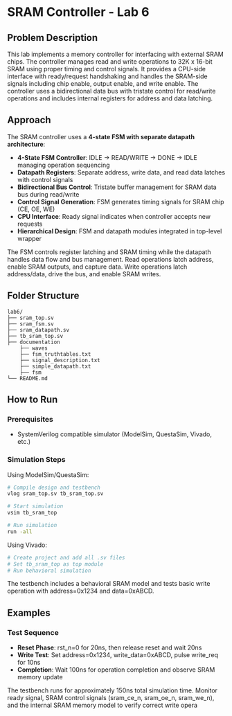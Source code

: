# SRAM Controller - Lab 6

## Problem Description
This lab implements a memory controller for interfacing with external SRAM chips. The controller manages read and write operations to 32K x 16-bit SRAM using proper timing and control signals. It provides a CPU-side interface with ready/request handshaking and handles the SRAM-side signals including chip enable, output enable, and write enable. The controller uses a bidirectional data bus with tristate control for read/write operations and includes internal registers for address and data latching.

## Approach
The SRAM controller uses a **4-state FSM with separate datapath architecture**:

* **4-State FSM Controller**: IDLE → READ/WRITE → DONE → IDLE managing operation sequencing  
* **Datapath Registers**: Separate address, write data, and read data latches with control signals
* **Bidirectional Bus Control**: Tristate buffer management for SRAM data bus during read/write
* **Control Signal Generation**: FSM generates timing signals for SRAM chip (CE, OE, WE)
* **CPU Interface**: Ready signal indicates when controller accepts new requests
* **Hierarchical Design**: FSM and datapath modules integrated in top-level wrapper

The FSM controls register latching and SRAM timing while the datapath handles data flow and bus management. Read operations latch address, enable SRAM outputs, and capture data. Write operations latch address/data, drive the bus, and enable SRAM writes.

## Folder Structure
```
lab6/
├── sram_top.sv                         
├── sram_fsm.sv                         
├── sram_datapath.sv                    
├── tb_sram_top.sv    
├── documentation
    ├── waves                  
    ├── fsm_truthtables.txt                
    ├── signal_description.txt              
    ├── simple_datapath.txt  
    ├── fsm               
└── README.md                        
```

## How to Run
### Prerequisites
* SystemVerilog compatible simulator (ModelSim, QuestaSim, Vivado, etc.)

### Simulation Steps
Using ModelSim/QuestaSim:
```bash
# Compile design and testbench
vlog sram_top.sv tb_sram_top.sv

# Start simulation
vsim tb_sram_top

# Run simulation
run -all
```

Using Vivado:
```bash
# Create project and add all .sv files
# Set tb_sram_top as top module
# Run behavioral simulation
```

The testbench includes a behavioral SRAM model and tests basic write operation with address=0x1234 and data=0xABCD.

## Examples

### Test Sequence
* **Reset Phase**: rst_n=0 for 20ns, then release reset and wait 20ns
* **Write Test**: Set address=0x1234, write_data=0xABCD, pulse write_req for 10ns
* **Completion**: Wait 100ns for operation completion and observe SRAM memory update

The testbench runs for approximately 150ns total simulation time. Monitor ready signal, SRAM control signals (sram_ce_n, sram_oe_n, sram_we_n), and the internal SRAM memory model to verify correct write opera
